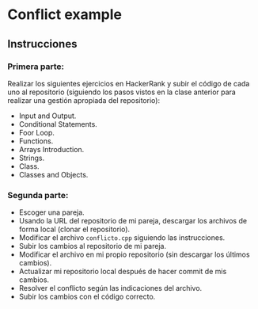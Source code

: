 # Conflict example

## Instrucciones

### Primera parte:
Realizar los siguientes ejercicios en HackerRank y subir el código de cada uno al repositorio (siguiendo los pasos vistos en la clase anterior para realizar una gestión apropiada del repositorio):
- Input and Output.
- Conditional Statements.
- Foor Loop.
- Functions.
- Arrays Introduction.
- Strings.
- Class.
- Classes and Objects.

### Segunda parte:
- Escoger una pareja.
- Usando la URL del repositorio de mi pareja, descargar los archivos de forma local (clonar el repositorio).
- Modificar el archivo `conflicto.cpp` siguiendo las instrucciones.
- Subir los cambios al repositorio de mi pareja.
- Modificar el archivo en mi propio repositorio (sin descargar los últimos cambios).
- Actualizar mi repositorio local después de hacer commit de mis cambios.
- Resolver el conflicto según las indicaciones del archivo.
- Subir los cambios con el código correcto.
